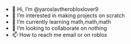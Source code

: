 - 👋 Hi, I’m @yaroslavtherobloxlover9
- 👀 I’m interested in making projects on scratch
- 🌱 I’m currently learning math,math,math
- 💞️ I’m looking to collaborate on nothing
- 📫 How to reach me email or on roblox

<!---
yaroslavtherobloxlover9/yaroslavtherobloxlover9 is a ✨ special ✨ repository because its `README.md` (this file) appears on your GitHub profile.
You can click the Preview link to take a look at your changes.
--->
